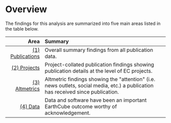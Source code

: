 # Overview

The findings for this analysis are summarized into five main areas listed in the table below.

| Area | Summary |
|-----:|:--------|
|  [(1) Publications](/findings/publications)  | Overall summary findings from all publication data. |
|  [(2) Projects](/findings/projects)     | Project-collated publication findings showing publication details at the level of EC projects. |
|  [(3) Altmetrics](/findings/altmetrics)    | Altmetric findings showing the "attention" (i.e. news outlets, social media, etc.) a publication has received since publication.      |
|  [(4) Data](/findings/data)          | Data and software have been an important EarthCube outcome worthy of acknowledgement. |
<!--
|  [Journals](/findings/journal)      | Journal-related findings.       | -->